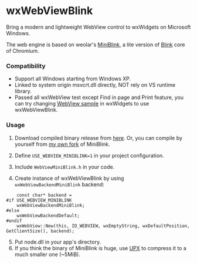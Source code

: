 # wxWebViewBlink

Bring a modern and lightweight WebView control to wxWidgets on Microsoft Windows.

The web engine is based on weolar's [MiniBlink](https://github.com/weolar/miniblink49), a lite version of [Blink](https://www.chromium.org/blink) core of Chromium.

### Compatibility
* Support all Windows starting from Windows XP.
* Linked to system origin msvcrt.dll directly, NOT rely on VS runtime library.
* Passed all wxWebView test except Find in page and Print feature, you can try changing [WebView sample](https://github.com/wxWidgets/wxWidgets/tree/master/samples/webview) in wxWidgets to use wxWebViewBlink.

### Usage
1. Download compiled binary release from [here](https://github.com/imReker/miniblink49/releases).
   Or, you can compile by yourself from [my own fork](https://github.com/imReker/miniblink49/tree/wxWidgets) of MiniBlink.

2. Define `USE_WEBVIEW_MINIBLINK=1` in your project configuration.

3. Include `WebViewMiniBlink.h` in your code.

4. Create instance of wxWebViewBlink by using `wxWebViewBackendMiniBlink` backend:
```
    const char* backend =
#if USE_WEBVIEW_MINIBLINK
    wxWebViewBackendMiniBlink;
#else
    wxWebViewBackendDefault;
#endif
    wxWebView::New(this, ID_WEBVIEW, wxEmptyString, wxDefaultPosition, GetClientSize(), backend);
```
5. Put node.dll in your app's directory.
6. If you think the binary of MiniBlink is huge, use [UPX](https://upx.github.io/) to compress it to a much smaller one (~5MiB).
